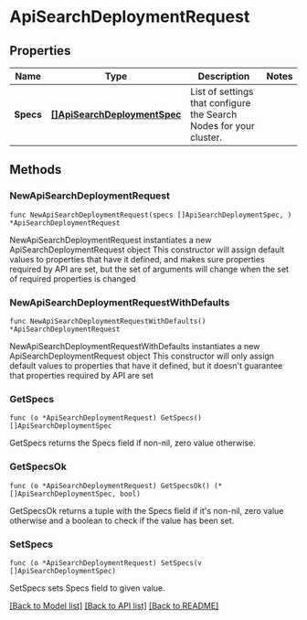 # ApiSearchDeploymentRequest

## Properties

Name | Type | Description | Notes
------------ | ------------- | ------------- | -------------
**Specs** | [**[]ApiSearchDeploymentSpec**](ApiSearchDeploymentSpec.md) | List of settings that configure the Search Nodes for your cluster. | 

## Methods

### NewApiSearchDeploymentRequest

`func NewApiSearchDeploymentRequest(specs []ApiSearchDeploymentSpec, ) *ApiSearchDeploymentRequest`

NewApiSearchDeploymentRequest instantiates a new ApiSearchDeploymentRequest object
This constructor will assign default values to properties that have it defined,
and makes sure properties required by API are set, but the set of arguments
will change when the set of required properties is changed

### NewApiSearchDeploymentRequestWithDefaults

`func NewApiSearchDeploymentRequestWithDefaults() *ApiSearchDeploymentRequest`

NewApiSearchDeploymentRequestWithDefaults instantiates a new ApiSearchDeploymentRequest object
This constructor will only assign default values to properties that have it defined,
but it doesn't guarantee that properties required by API are set

### GetSpecs

`func (o *ApiSearchDeploymentRequest) GetSpecs() []ApiSearchDeploymentSpec`

GetSpecs returns the Specs field if non-nil, zero value otherwise.

### GetSpecsOk

`func (o *ApiSearchDeploymentRequest) GetSpecsOk() (*[]ApiSearchDeploymentSpec, bool)`

GetSpecsOk returns a tuple with the Specs field if it's non-nil, zero value otherwise
and a boolean to check if the value has been set.

### SetSpecs

`func (o *ApiSearchDeploymentRequest) SetSpecs(v []ApiSearchDeploymentSpec)`

SetSpecs sets Specs field to given value.


[[Back to Model list]](../README.md#documentation-for-models) [[Back to API list]](../README.md#documentation-for-api-endpoints) [[Back to README]](../README.md)


